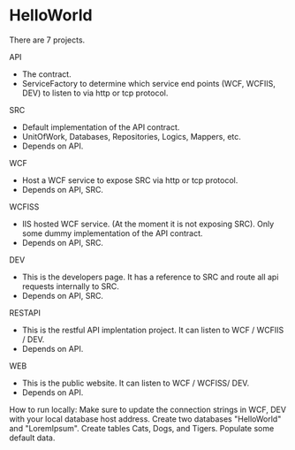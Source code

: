 # HelloWorld

There are 7 projects. 


API 
  - The contract.
  - ServiceFactory to determine which service end points (WCF, WCFIIS, DEV) to listen to via http or tcp protocol.


SRC
  - Default implementation of the API contract.
  - UnitOfWork, Databases, Repositories, Logics, Mappers, etc. 
  - Depends on API.


WCF 
  - Host a WCF service to expose SRC via http or tcp protocol.
  - Depends on API, SRC.
  
  
WCFISS 
  - IIS hosted WCF service. (At the moment it is not exposing SRC). Only some dummy implementation of the API contract.
  - Depends on API, SRC.
  
  
DEV
  - This is the developers page. It has a reference to SRC and route all api requests internally to SRC.
  - Depends on API, SRC.
  

RESTAPI
  - This is the restful API implentation project. It can listen to WCF / WCFIIS / DEV.
  - Depends on API.
  

WEB 
  - This is the public website. It can listen to WCF / WCFISS/ DEV.
  - Depends on API.
  
  
How to run locally: Make sure to update the connection strings in WCF, DEV with your local database host address. Create two databases "HelloWorld" and "LoremIpsum". Create tables Cats, Dogs, and Tigers. Populate some default data.
